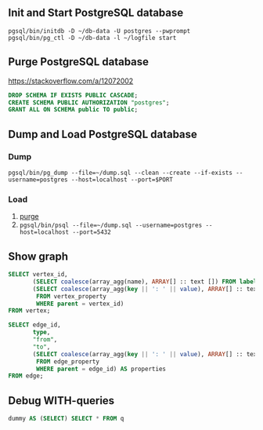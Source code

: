 ## Init and Start PostgreSQL database
```shell
pgsql/bin/initdb -D ~/db-data -U postgres --pwprompt
pgsql/bin/pg_ctl -D ~/db-data -l ~/logfile start
```

## Purge PostgreSQL database
https://stackoverflow.com/a/12072002

```sql
DROP SCHEMA IF EXISTS PUBLIC CASCADE;
CREATE SCHEMA PUBLIC AUTHORIZATION "postgres";
GRANT ALL ON SCHEMA public TO public;
```

## Dump and Load PostgreSQL database
### Dump
```shell
pgsql/bin/pg_dump --file=~/dump.sql --clean --create --if-exists --username=postgres --host=localhost --port=$PORT
```

### Load
1. [purge](#purge-postgresql-database)
2. `pgsql/bin/psql --file=~/dump.sql --username=postgres --host=localhost --port=5432`

## Show graph
```sql
SELECT vertex_id,
       (SELECT coalesce(array_agg(name), ARRAY[] :: text []) FROM label WHERE parent = vertex_id) AS labels,
       (SELECT coalesce(array_agg(key || ': ' || value), ARRAY[] :: text [])
        FROM vertex_property
        WHERE parent = vertex_id)                                                                 AS properties
FROM vertex;

SELECT edge_id,
       type,
       "from",
       "to",
       (SELECT coalesce(array_agg(key || ': ' || value), ARRAY[] :: text [])
        FROM edge_property
        WHERE parent = edge_id) AS properties
FROM edge;
```

## Debug WITH-queries
```sql
dummy AS (SELECT) SELECT * FROM q
```
